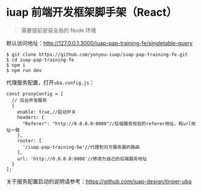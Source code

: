 
# iuap 前端开发框架脚手架（React）


> 需要提前安装全局的 Node 环境

默认访问地址：http://127.0.0.1:3000/iuap-pap-training-fe/singletable-query

```
$ git clone https://github.com/yonyou-iuap/iuap-pap-training-fe.git
$ cd iuap-pap-training-fe
$ npm i
$ npm run dev
```


代理服务配置，打开`uba.config.js`：

```
const proxyConfig = [
  // 后台开发服务
  {
    enable: true,//启动开关
    headers: {
      "Referer": "http://0.0.0.0:0000"//后端服务校验的referer地址，和url地址一致
    },
    router: [
      '/iuap-pap-training-be'//代理到对方服务器的路由
    ],
    url: 'http://0.0.0.0:0000'//修改为自己的后端服务地址
  }
];
```

关于服务配置启动的说明请参考：https://github.com/iuap-design/tinper-uba



